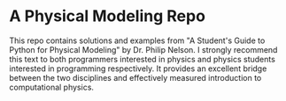 # A Physical Modeling Repo
This repo contains solutions and examples from "A Student's Guide to Python for Physical Modeling" by Dr. Philip Nelson. I strongly recommend this text to both programmers interested in physics and physics students interested in programming respectively. It provides an excellent bridge between the two disciplines and effectively measured introduction to computational physics.